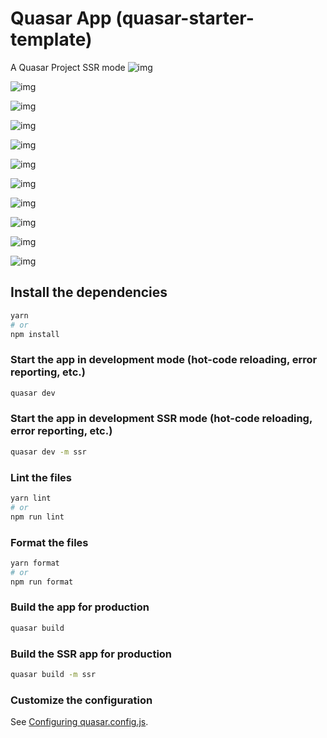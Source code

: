 # Quasar App (quasar-starter-template)

A Quasar Project SSR mode
![img](https://i.ibb.co/3fX2fR8/Vue-3-Starter.jpg)

![img](https://i.ibb.co/Q6CXwwd/01.png)

![img](https://i.ibb.co/MfvdZ3c/00.png)

![img](https://i.ibb.co/GFpkcRk/2.png)

![img](https://i.ibb.co/FBvTgG1/3.png)

![img](https://i.ibb.co/wwYF4G2/4.png)

![img](https://i.ibb.co/J3fWP2Z/5.png)

![img](https://i.ibb.co/pKrD2cq/6.png)

![img](https://i.ibb.co/phks9XN/7.png)

![img](https://i.ibb.co/pyM6YWg/8.png)

![img](https://i.ibb.co/j3MX50W/9.png)

## Install the dependencies

```bash
yarn
# or
npm install
```

### Start the app in development mode (hot-code reloading, error reporting, etc.)

```bash
quasar dev
```

### Start the app in development SSR mode (hot-code reloading, error reporting, etc.)

```bash
quasar dev -m ssr
```

### Lint the files

```bash
yarn lint
# or
npm run lint
```

### Format the files

```bash
yarn format
# or
npm run format
```

### Build the app for production

```bash
quasar build
```

### Build the SSR app for production

```bash
quasar build -m ssr
```

### Customize the configuration

See [Configuring quasar.config.js](https://v2.quasar.dev/quasar-cli-vite/quasar-config-js).
